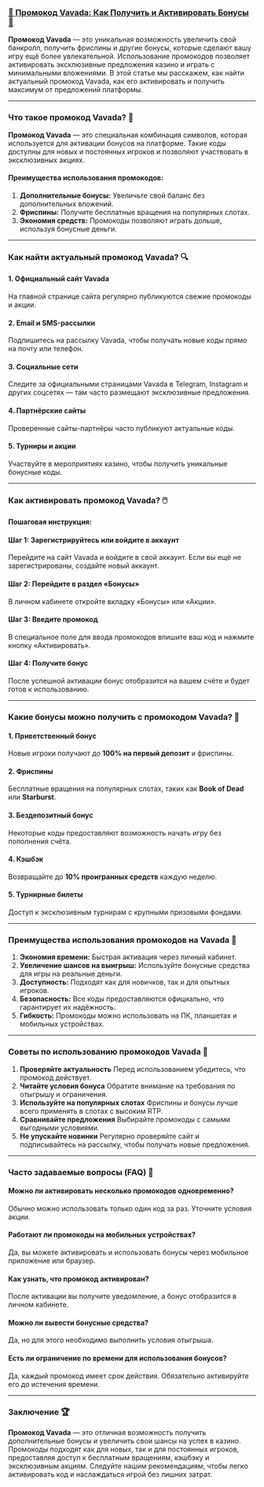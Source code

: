 ### [🎁 Промокод Vavada: Как Получить и Активировать Бонусы 🌟](https://partnervavadarv.com?promo=75590753-cc8b-4c4a-8d71-99b7a2293439-jud\&target=register)

**Промокод Vavada** — это уникальная возможность увеличить свой банкролл, получить фриспины и другие бонусы, которые сделают вашу игру ещё более увлекательной. Использование промокодов позволяет активировать эксклюзивные предложения казино и играть с минимальными вложениями. В этой статье мы расскажем, как найти актуальный промокод Vavada, как его активировать и получить максимум от предложений платформы.

***

### Что такое промокод Vavada? 🎯

**Промокод Vavada** — это специальная комбинация символов, которая используется для активации бонусов на платформе. Такие коды доступны для новых и постоянных игроков и позволяют участвовать в эксклюзивных акциях.

#### Преимущества использования промокодов:

1. **Дополнительные бонусы:** Увеличьте свой баланс без дополнительных вложений.
2. **Фриспины:** Получите бесплатные вращения на популярных слотах.
3. **Экономия средств:** Промокоды позволяют играть дольше, используя бонусные деньги.

***

### Как найти актуальный промокод Vavada? 🔍

#### 1. Официальный сайт Vavada

На главной странице сайта регулярно публикуются свежие промокоды и акции.

#### 2. Email и SMS-рассылки

Подпишитесь на рассылку Vavada, чтобы получать новые коды прямо на почту или телефон.

#### 3. Социальные сети

Следите за официальными страницами Vavada в Telegram, Instagram и других соцсетях — там часто размещают эксклюзивные предложения.

#### 4. Партнёрские сайты

Проверенные сайты-партнёры часто публикуют актуальные коды.

#### 5. Турниры и акции

Участвуйте в мероприятиях казино, чтобы получить уникальные бонусные коды.

***

### Как активировать промокод Vavada? 🖱️

#### Пошаговая инструкция:

#### Шаг 1: Зарегистрируйтесь или войдите в аккаунт

Перейдите на сайт Vavada и войдите в свой аккаунт. Если вы ещё не зарегистрированы, создайте новый аккаунт.

#### Шаг 2: Перейдите в раздел «Бонусы»

В личном кабинете откройте вкладку «Бонусы» или «Акции».

#### Шаг 3: Введите промокод

В специальное поле для ввода промокодов впишите ваш код и нажмите кнопку «Активировать».

#### Шаг 4: Получите бонус

После успешной активации бонус отобразится на вашем счёте и будет готов к использованию.

***

### Какие бонусы можно получить с промокодом Vavada? 🎁

#### 1. Приветственный бонус

Новые игроки получают до **100% на первый депозит** и фриспины.

#### 2. Фриспины

Бесплатные вращения на популярных слотах, таких как **Book of Dead** или **Starburst**.

#### 3. Бездепозитный бонус

Некоторые коды предоставляют возможность начать игру без пополнения счёта.

#### 4. Кэшбэк

Возвращайте до **10% проигранных средств** каждую неделю.

#### 5. Турнирные билеты

Доступ к эксклюзивным турнирам с крупными призовыми фондами.

***

### Преимущества использования промокодов на Vavada 🚀

1. **Экономия времени:** Быстрая активация через личный кабинет.
2. **Увеличение шансов на выигрыш:** Используйте бонусные средства для игры на реальные деньги.
3. **Доступность:** Подходят как для новичков, так и для опытных игроков.
4. **Безопасность:** Все коды предоставляются официально, что гарантирует их надёжность.
5. **Гибкость:** Промокоды можно использовать на ПК, планшетах и мобильных устройствах.

***

### Советы по использованию промокодов Vavada 🔑

1. **Проверяйте актуальность**
   Перед использованием убедитесь, что промокод действует.
2. **Читайте условия бонуса**
   Обратите внимание на требования по отыгрышу и ограничения.
3. **Используйте на популярных слотах**
   Фриспины и бонусы лучше всего применять в слотах с высоким RTP.
4. **Сравнивайте предложения**
   Выбирайте промокоды с самыми выгодными условиями.
5. **Не упускайте новинки**
   Регулярно проверяйте сайт и подписывайтесь на рассылку, чтобы получать новые предложения.

***

### Часто задаваемые вопросы (FAQ) 📝

#### Можно ли активировать несколько промокодов одновременно?

Обычно можно использовать только один код за раз. Уточните условия акции.

#### Работают ли промокоды на мобильных устройствах?

Да, вы можете активировать и использовать бонусы через мобильное приложение или браузер.

#### Как узнать, что промокод активирован?

После активации вы получите уведомление, а бонус отобразится в личном кабинете.

#### Можно ли вывести бонусные средства?

Да, но для этого необходимо выполнить условия отыгрыша.

#### Есть ли ограничение по времени для использования бонусов?

Да, каждый промокод имеет срок действия. Обязательно активируйте его до истечения времени.

***

### Заключение 🏆

**Промокод Vavada** — это отличная возможность получить дополнительные бонусы и увеличить свои шансы на успех в казино. Промокоды подходят как для новых, так и для постоянных игроков, предоставляя доступ к бесплатным вращениям, кэшбэку и эксклюзивным акциям. Следуйте нашим рекомендациям, чтобы легко активировать код и наслаждаться игрой без лишних затрат.
